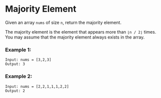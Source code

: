 # Majority Element

Given an array `nums` of size `n`, return the majority element.

The majority element is the element that appears more than `⌊n / 2⌋` times. You may assume that the majority element always exists in the array.

### Example 1:

```
Input: nums = [3,2,3]
Output: 3
```

### Example 2:

```
Input: nums = [2,2,1,1,1,2,2]
Output: 2
```
